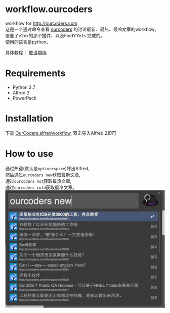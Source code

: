 workflow.ourcoders
==================

workflow for http://ourcoders.com  
这是一个通过命令查看 [ourcoders](http://ourcoders.com) 的讨论最新、最热、最冷文章的workflow。  
借鉴了v2ex的那个插件，以及FindYYeTs 完成的。  
使用的语言是python。  

具体教程： [敬请期待]()

Requirements
============

+ Python 2.7
+ Alfred 2
+ PowerPack

Installation
============

下载 [OurCoders.alfredworkflow](), 双击导入Alfred 2即可

How to use
==========

通过热键(默认是```option+space```)呼出Alfred,  
然后通过```ourcoders new```获取最新文章,  
通过```ourcoders hot```获取最热文章,  
通过```ourcoders cold```获取最冷文章。  
![demo](demo.png)


